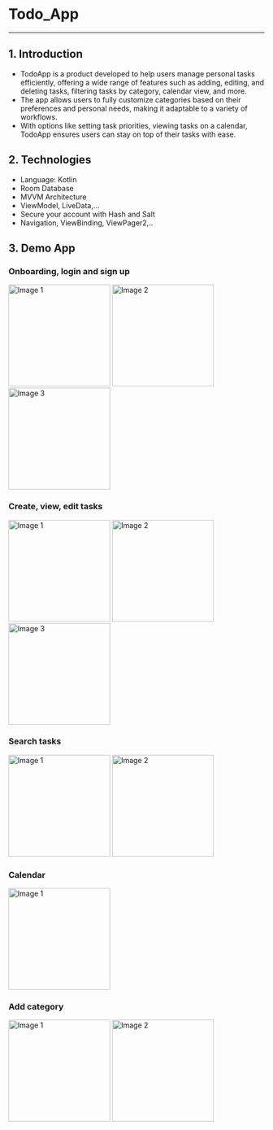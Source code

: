# Todo_App
 ___

## 1. Introduction

- TodoApp is a product developed to help users manage personal tasks efficiently, offering a wide range of features such as adding, editing, and deleting tasks, filtering tasks by category, calendar view, and more.
- The app allows users to fully customize categories based on their preferences and personal needs, making it adaptable to a variety of workflows.
- With options like setting task priorities, viewing tasks on a calendar, TodoApp ensures users can stay on top of their tasks with ease.

## 2. Technologies
- Language: Kotlin
- Room Database
- MVVM Architecture
- ViewModel, LiveData,...
- Secure your account with Hash and Salt
- Navigation, ViewBinding, ViewPager2,..

## 3. Demo App
### Onboarding, login and sign up
<p align="start">
  <img src="demo app//img1.png" alt="Image 1" width="200"/>
  <img src="demo app//img2.png" alt="Image 2" width="200"/>
  <img src="demo app//img3.png" alt="Image 3" width="200"/>
</p>

### Create, view, edit tasks
<p align="start">
  <img src="demo app//img4.png" alt="Image 1" width="200"/>
  <img src="demo app//img5.png" alt="Image 2" width="200"/>
  <img src="demo app//img6.png" alt="Image 3" width="200"/>
</p>

### Search tasks
<p align="start">
  <img src="demo app//img7.png" alt="Image 1" width="200"/>
  <img src="demo app//img8.png" alt="Image 2" width="200"/>
</p>

### Calendar
<p align="start">
  <img src="demo app//img9.png" alt="Image 1" width="200"/>
</p>

### Add category
<p align="start">
  <img src="demo app//img10.png" alt="Image 1" width="200"/>
  <img src="demo app//img11.png" alt="Image 2" width="200"/>
</p>